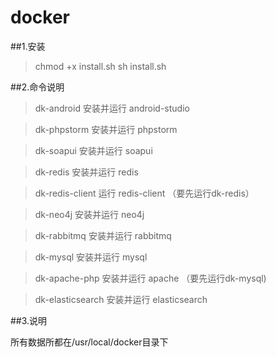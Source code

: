 # docker


##1.安装

>chmod +x install.sh
>sh install.sh

##2.命令说明

>dk-android		安装并运行 android-studio 

>dk-phpstorm		安装并运行 phpstorm

>dk-soapui		安装并运行 soapui

>dk-redis		安装并运行 redis

>dk-redis-client 	运行 redis-client （要先运行dk-redis）

>dk-neo4j		安装并运行 neo4j

>dk-rabbitmq		安装并运行 rabbitmq

>dk-mysql		安装并运行 mysql

>dk-apache-php		安装并运行 apache  （要先运行dk-mysql)

>dk-elasticsearch	安装并运行 elasticsearch


##3.说明

所有数据所都在/usr/local/docker目录下



